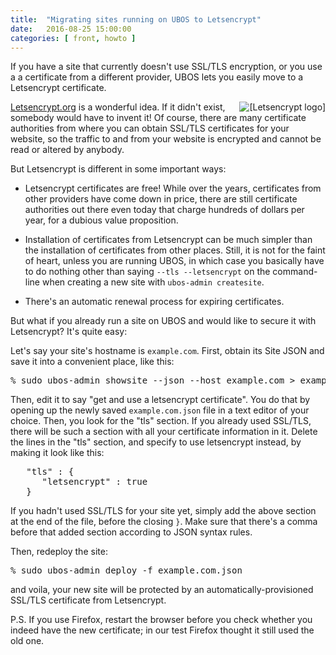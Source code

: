 ```yaml
---
title:  "Migrating sites running on UBOS to Letsencrypt"
date:   2016-08-25 15:00:00
categories: [ front, howto ]
---
```


If you have a site that currently doesn't use SSL/TLS encryption, or you use a
a certificate from a different provider, UBOS lets you easily move to a Letsencrypt
certificate.

<a href="https://letsencrypt.org/"><img src="/images/2016-08-25/letsencrypt-logo-horizontal.svg" alt="[Letsencrypt logo]" style="float: right; margin-left: 20px"></a>

[Letsencrypt.org](https://letsencrypt.org/) is a wonderful idea. If it didn't exist,
somebody would have to invent it! Of course, there are many certificate authorities
from where you can obtain SSL/TLS certificates for your website, so the traffic
to and from your website is encrypted and cannot be read or altered by anybody.

But Letsencrypt is different in some important ways:

* Letsencrypt certificates are free! While over the years, certificates from other providers
  have come down in price, there are still certificate authorities out there even today
  that charge hundreds of dollars per year, for a dubious value proposition.

* Installation of certificates from Letsencrypt can be much simpler than the installation
  of certificates from other places. Still, it is not for the faint of heart, unless
  you are running UBOS, in which case you basically have to do nothing other than saying
  `--tls --letsencrypt` on the command-line when creating a new site with
  `ubos-admin createsite`.

* There's an automatic renewal process for expiring certificates.

But what if you already run a site on UBOS and would like to secure it with Letsencrypt?
It's quite easy:

Let's say your site's hostname is `example.com`. First, obtain its Site JSON and save it
into a convenient place, like this:

<pre>% sudo ubos-admin showsite --json --host example.com > example.com.json</pre>

Then, edit it to say "get and use a letsencrypt certificate". You do that by opening
up the newly saved `example.com.json` file in a text editor of your choice. Then, you
look for the "tls" section. If you already used SSL/TLS, there will be such a section
with all your certificate information in it. Delete the lines in the "tls" section, and
specify to use letsencrypt instead, by making it look like this:

<pre>   "tls" : {
      "letsencrypt" : true
   }</pre>

If you hadn't used SSL/TLS for your site yet, simply add the above section at the end of the
file, before the closing `}`. Make sure that there's a comma before that added section according to
JSON syntax rules.

Then, redeploy the site:

<pre>% sudo ubos-admin deploy -f example.com.json</pre>

and voila, your new site will be protected by an automatically-provisioned SSL/TLS
certificate from Letsencrypt.

P.S. If you use Firefox, restart the browser before you check whether you indeed have the
new certificate; in our test Firefox thought it still used the old one.
